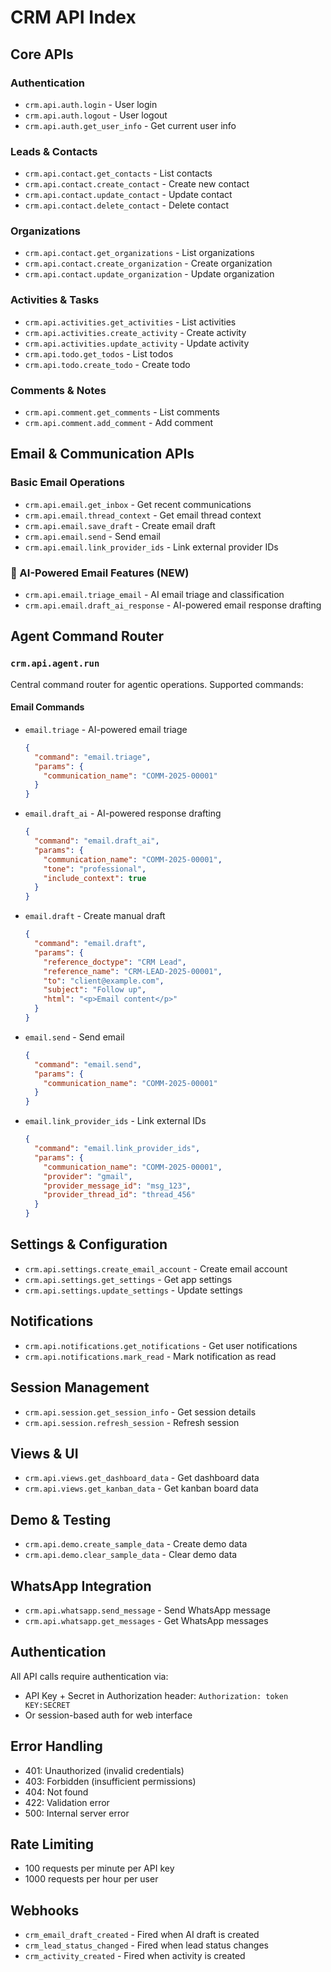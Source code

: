 # CRM API Index

## Core APIs

### Authentication
- `crm.api.auth.login` - User login
- `crm.api.auth.logout` - User logout
- `crm.api.auth.get_user_info` - Get current user info

### Leads & Contacts
- `crm.api.contact.get_contacts` - List contacts
- `crm.api.contact.create_contact` - Create new contact
- `crm.api.contact.update_contact` - Update contact
- `crm.api.contact.delete_contact` - Delete contact

### Organizations
- `crm.api.contact.get_organizations` - List organizations
- `crm.api.contact.create_organization` - Create organization
- `crm.api.contact.update_organization` - Update organization

### Activities & Tasks
- `crm.api.activities.get_activities` - List activities
- `crm.api.activities.create_activity` - Create activity
- `crm.api.activities.update_activity` - Update activity
- `crm.api.todo.get_todos` - List todos
- `crm.api.todo.create_todo` - Create todo

### Comments & Notes
- `crm.api.comment.get_comments` - List comments
- `crm.api.comment.add_comment` - Add comment

## Email & Communication APIs

### Basic Email Operations
- `crm.api.email.get_inbox` - Get recent communications
- `crm.api.email.thread_context` - Get email thread context
- `crm.api.email.save_draft` - Create email draft
- `crm.api.email.send` - Send email
- `crm.api.email.link_provider_ids` - Link external provider IDs

### 🤖 AI-Powered Email Features (NEW)
- `crm.api.email.triage_email` - AI email triage and classification
- `crm.api.email.draft_ai_response` - AI-powered email response drafting

## Agent Command Router

### `crm.api.agent.run`
Central command router for agentic operations. Supported commands:

#### Email Commands
- `email.triage` - AI-powered email triage
  ```json
  {
    "command": "email.triage",
    "params": {
      "communication_name": "COMM-2025-00001"
    }
  }
  ```

- `email.draft_ai` - AI-powered response drafting
  ```json
  {
    "command": "email.draft_ai", 
    "params": {
      "communication_name": "COMM-2025-00001",
      "tone": "professional",
      "include_context": true
    }
  }
  ```

- `email.draft` - Create manual draft
  ```json
  {
    "command": "email.draft",
    "params": {
      "reference_doctype": "CRM Lead",
      "reference_name": "CRM-LEAD-2025-00001", 
      "to": "client@example.com",
      "subject": "Follow up",
      "html": "<p>Email content</p>"
    }
  }
  ```

- `email.send` - Send email
  ```json
  {
    "command": "email.send",
    "params": {
      "communication_name": "COMM-2025-00001"
    }
  }
  ```

- `email.link_provider_ids` - Link external IDs
  ```json
  {
    "command": "email.link_provider_ids",
    "params": {
      "communication_name": "COMM-2025-00001",
      "provider": "gmail",
      "provider_message_id": "msg_123",
      "provider_thread_id": "thread_456"
    }
  }
  ```

## Settings & Configuration
- `crm.api.settings.create_email_account` - Create email account
- `crm.api.settings.get_settings` - Get app settings
- `crm.api.settings.update_settings` - Update settings

## Notifications
- `crm.api.notifications.get_notifications` - Get user notifications
- `crm.api.notifications.mark_read` - Mark notification as read

## Session Management
- `crm.api.session.get_session_info` - Get session details
- `crm.api.session.refresh_session` - Refresh session

## Views & UI
- `crm.api.views.get_dashboard_data` - Get dashboard data
- `crm.api.views.get_kanban_data` - Get kanban board data

## Demo & Testing
- `crm.api.demo.create_sample_data` - Create demo data
- `crm.api.demo.clear_sample_data` - Clear demo data

## WhatsApp Integration
- `crm.api.whatsapp.send_message` - Send WhatsApp message
- `crm.api.whatsapp.get_messages` - Get WhatsApp messages

## Authentication
All API calls require authentication via:
- API Key + Secret in Authorization header: `Authorization: token KEY:SECRET`
- Or session-based auth for web interface

## Error Handling
- 401: Unauthorized (invalid credentials)
- 403: Forbidden (insufficient permissions)  
- 404: Not found
- 422: Validation error
- 500: Internal server error

## Rate Limiting
- 100 requests per minute per API key
- 1000 requests per hour per user

## Webhooks
- `crm_email_draft_created` - Fired when AI draft is created
- `crm_lead_status_changed` - Fired when lead status changes
- `crm_activity_created` - Fired when activity is created
